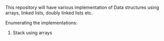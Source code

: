 This repository will have various implementation of Data structures using arrays, linked lists, doubly linked lists etc.

Enumerating the implementations:
1) Stack using arrays
